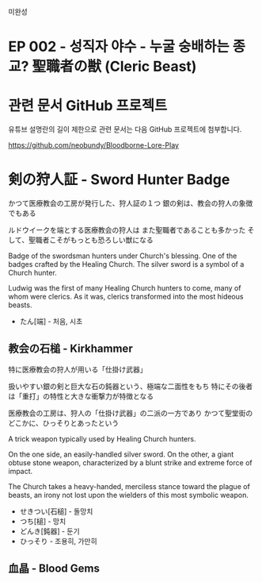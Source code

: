 미완성

# EP 002 - 성직자 야수 - 누굴 숭배하는 종교? 聖職者の獣 (Cleric Beast)

# 관련 문서 GitHub 프로젝트

유튜브 설명란의 길이 제한으로 관련 문서는 다음 GitHub 프로젝트에 첨부합니다.

https://github.com/neobundy/Bloodborne-Lore-Play

# 剣の狩人証 - Sword Hunter Badge

かつて医療教会の工房が発行した、狩人証の１つ
銀の剣は、教会の狩人の象徴でもある

ルドウイークを端とする医療教会の狩人は
また聖職者であることも多かった
そして、聖職者こそがもっとも恐ろしい獣になる

Badge of the swordsman hunters under Church's blessing. One of the badges crafted by the Healing Church.
The silver sword is a symbol of a Church hunter.

Ludwig was the first of many Healing Church hunters
to come, many of whom were clerics. As it was,
clerics transformed into the most hideous beasts.   

* たん[端] - 처음, 시초

## 教会の石槌 - Kirkhammer

特に医療教会の狩人が用いる「仕掛け武器」

扱いやすい銀の剣と巨大な石の鈍器という、極端な二面性をもち
特にその後者は「重打」の特性と大きな衝撃力が特徴となる

医療教会の工房は、狩人の「仕掛け武器」の二派の一方であり
かつて聖堂街のどこかに、ひっそりとあったという

A trick weapon typically used by Healing Church hunters.

On the one side, an easily-handled silver sword.
On the other, a giant obtuse stone weapon, characterized
by a blunt strike and extreme force of impact.

The Church takes a heavy-handed, merciless stance
toward the plague of beasts, an irony not lost upon
the wielders of this most symbolic weapon.

* せきつい[石槌] - 돌망치
* つち[槌] - 망치
* どんき[鈍器] - 둔기
* ひっそり - 조용히, 가만히

## 血晶 - Blood Gems


